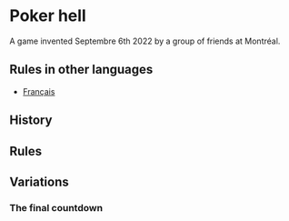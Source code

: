 # Poker hell

A game invented Septembre 6th 2022 by a group of friends at Montréal.

## Rules in other languages

- [Français](README_FR.md)

## History

## Rules

## Variations

### The final countdown
